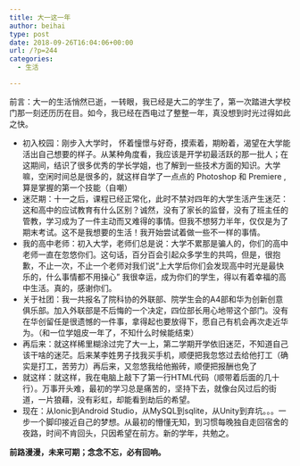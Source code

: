 ```yaml
---
title: 大一这一年
author: beihai
type: post
date: 2018-09-26T16:04:06+00:00
url: /?p=244
categories:
  - 生活

---
```

前言：大一的生活悄然已逝，一转眼，我已经是大二的学生了，第一次踏进大学校门那一刻还历历在目。如今，我已经在西电过了整整一年，真没想到时光过得如此之快。
  
<!--more-->

  * 初入校园：刚步入大学时， 怀着憧憬与好奇，摸索着，期盼着，渴望在大学能活出自己想要的样子。从某种角度看，我应该是开学初最活跃的那一批人；在这期间，结识了很多优秀的学长学姐，也了解到一些技术方面的知识。大学嘛，空闲时间总是很多的，就这样自学了一点点的 Photoshop 和 Premiere ,算是掌握的第一个技能（自嘲）
  * 迷茫期：十一之后，课程已经正常化，此时不禁对四年的大学生活产生迷茫：这和高中的应试教育有什么区别？诚然，没有了家长的监督，没有了班主任的管教，学习成为了一件主动而又难得的事情。但我不想努力半年，仅仅是为了期末考试。这不是我想要的生活！我开始尝试着做一些不一样的事情。
  * 我的高中老师：初入大学，老师们总是说：大学不累那是骗人的，你们的高中老师一直在忽悠你们。这句话，百分百会引起众多学生的共鸣，但是，很抱歉，不止一次，不止一个老师对我们说“上大学后你们会发现高中时光是最快乐的，什么事情都不用操心” 我很幸运，成为你们的学生，得以有着幸福的高中生活。真的，感谢你们。
  * 关于社团：我一共报名了院科协的外联部、院学生会的A4部和华为创新创意俱乐部。加入外联部是不后悔的一个决定，四位部长用心地带这个部门。没有在华创留任是很遗憾的一件事，拿得起也要放得下，愿自己有机会再次走近华为。（和一位学姐皮一年了，不知什么时候能结束）
  * 再后来：就这样稀里糊涂过完了大一上，第二学期开学依旧迷茫，不知道自己该干啥的迷茫。后来某李姓男子找我买手机，顺便把我忽悠过去给他打工（确实是打工，苦劳力）再后来，又忽悠我给他搬砖，顺便把报酬也免了
  * 就这样：就这样，我在电脑上敲下了第一行HTML代码（顺带着后面的几十行）。万事开头难，最初的学习总是痛苦的，坚持下去，就像台风过后的街道，一片狼藉，没有彩虹，却能看到劫后的希望。
  * 现在：从Ionic到Android Studio，从MySQL到sqlite，从Unity到弃坑。。。一步一个脚印接近自己的梦想。从最初的懵懂无知，到习惯每晚独自走回宿舍的夜路，时间不肯回头，只因希望在前方。新的学年，共勉之。

**前路漫漫，未来可期；念念不忘，必有回响。**